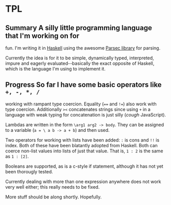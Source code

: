 TPL
===

## Summary A silly little programming language that I'm working on for
fun. I'm writing it in [Haskell](http://www.haskell.org) using the
awesome [Parsec library](http://www.haskell.org/haskellwiki/Parsec)
for parsing.

Currently the idea is for it to be simple, dynamically typed,
interpreted, impure and eagerly evaluated--basically the exact
opposite of Haskell, which is the language I'm using to implement it.

## Progress So far I have some basic operators like `+, -, *, /`
working with rampant type coercion. Equality (`==` and `!=`) also work
with type coercion. Additionally `><` concatenates strings since using
`+` in a language with weak typing for concatenation is just silly
(*cough* JavaScript).

Lambdas are written in the form `\arg1 arg2 -> body`. They can be
assigned to a variable (`a = \ a b -> a + b`) and then used.

Two operators for working with lists have been added: `:` is cons and
`!!` is index. Both of these have been blatantly adopted from
Haskell. Both can coerce non-list values into lists of just that
value. That is, `1 : 2` is the same as `1 : [2]`.

Booleans are supported, as is a c-style if statement, although it has
not yet been thorougly tested.

Currently dealing with more than one expression anywhere does not work
very well either; this really needs to be fixed.

More stuff should be along shortly. Hopefully.

